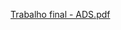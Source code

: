 [Trabalho final - ADS.pdf](https://github.com/user-attachments/files/16059678/Trabalho.final.-.ADS.pdf)
